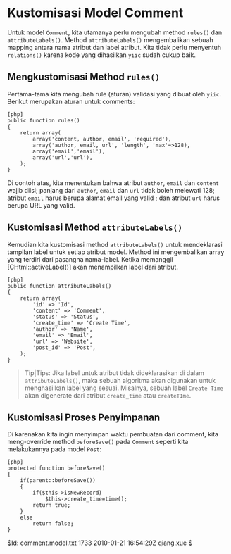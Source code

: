 Kustomisasi Model Comment
=========================

Untuk model `Comment`, kita utamanya perlu mengubah method `rules()` dan `attributeLabels()`. Method `attributeLabels()` mengembalikan sebuah mapping antara nama atribut dan label atribut. Kita tidak perlu menyentuh `relations()` karena kode yang dihasilkan `yiic` sudah cukup baik.


Mengkustomisasi Method `rules()`
----------------------------

Pertama-tama kita mengubah rule (aturan) validasi yang dibuat oleh `yiic`. Berikut merupakan aturan untuk comments:

~~~
[php]
public function rules()
{
	return array(
		array('content, author, email', 'required'),
		array('author, email, url', 'length', 'max'=>128),
		array('email','email'),
		array('url','url'),
	);
}
~~~

Di contoh atas, kita menentukan bahwa atribut `author`, `email` dan `content` wajib diisi; panjang dari `author`, `email` dan `url` tidak boleh melewati 128; atribut `email` harus berupa alamat email yang valid ; dan atribut `url` harus berupa URL yang valid.


Kustomisasi Method `attributeLabels()`
--------------------------------------

Kemudian kita kustomisasi method `attributeLabels()` untuk mendeklarasi tampilan label untuk setiap atribut model. Method ini mengembalikan array yang terdiri dari pasangna nama-label. Ketika memanggil [CHtml::activeLabel()] akan menampilkan label dari atribut.

~~~
[php]
public function attributeLabels()
{
	return array(
		'id' => 'Id',
		'content' => 'Comment',
		'status' => 'Status',
		'create_time' => 'Create Time',
		'author' => 'Name',
		'email' => 'Email',
		'url' => 'Website',
		'post_id' => 'Post',
	);
}
~~~

> Tip|Tips: Jika label untuk atribut tidak dideklarasikan di dalam `attributeLabels()`, maka sebuah algoritma akan digunakan untuk menghasilkan label yang sesuai. Misalnya, sebuah label `Create Time` akan digenerate dari atribut `create_time` atau `createTIme`.


Kustomisasi Proses Penyimpanan
--------------------------

Di karenakan kita ingin menyimpan waktu pembuatan dari comment, kita meng-override method `beforeSave()` pada `Comment` seperti kita melakukannya pada model `Post`:

~~~
[php]
protected function beforeSave()
{
	if(parent::beforeSave())
	{
		if($this->isNewRecord)
			$this->create_time=time();
		return true;
	}
	else
		return false;
}
~~~


<div class="revision">$Id: comment.model.txt 1733 2010-01-21 16:54:29Z qiang.xue $</div>
